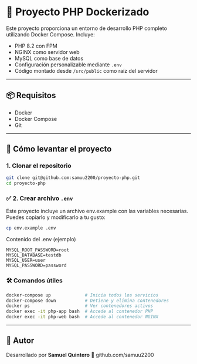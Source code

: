 # 🐘 Proyecto PHP Dockerizado

Este proyecto proporciona un entorno de desarrollo PHP completo utilizando Docker Compose. Incluye:

- PHP 8.2 con FPM
- NGINX como servidor web
- MySQL como base de datos
- Configuración personalizable mediante `.env`
- Código montado desde `/src/public` como raíz del servidor

---

## 📦 Requisitos

- Docker
- Docker Compose
- Git

---

## 🚀 Cómo levantar el proyecto

### 1. Clonar el repositorio

```bash
git clone git@github.com:samuu2200/proyecto-php.git
cd proyecto-php
```

### ✅ 2. Crear archivo `.env`

Este proyecto incluye un archivo env.example con las variables necesarias.
Puedes copiarlo y modificarlo a tu gusto:

```bash
cp env.example .env
```

Contenido del .env (ejemplo)

```dotenv
MYSQL_ROOT_PASSWORD=root
MYSQL_DATABASE=testdb
MYSQL_USER=user
MYSQL_PASSWORD=password 
```

### 🛠️ Comandos útiles

```bash
docker-compose up             # Inicia todos los servicios
docker-compose down           # Detiene y elimina contenedores
docker ps                     # Ver contenedores activos
docker exec -it php-app bash  # Accede al contenedor PHP
docker exec -it php-web bash  # Accede al contenedor NGINX
```

---

## 🤝 Autor

Desarrollado por **Samuel Quintero**
🔗 github.com/samuu2200

